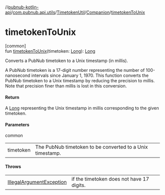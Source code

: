//[pubnub-kotlin-api](../../../../index.md)/[com.pubnub.api.utils](../../index.md)/[TimetokenUtil](../index.md)/[Companion](index.md)/[timetokenToUnix](timetoken-to-unix.md)

# timetokenToUnix

[common]\
fun [timetokenToUnix](timetoken-to-unix.md)(timetoken: [Long](https://kotlinlang.org/api/core/kotlin-stdlib/kotlin/-long/index.html)): [Long](https://kotlinlang.org/api/core/kotlin-stdlib/kotlin/-long/index.html)

Converts a PubNub timetoken to a Unix timestamp (in millis).

A PubNub timetoken is a 17-digit number representing the number of 100-nanosecond intervals since January 1, 1970. This function converts the PubNub timetoken to a Unix timestamp by reducing the precision to millis. Note that precision finer than millis is lost in this conversion.

#### Return

A [Long](https://kotlinlang.org/api/core/kotlin-stdlib/kotlin/-long/index.html) representing the Unix timestamp in millis corresponding to the given timetoken.

#### Parameters

common

| | |
|---|---|
| timetoken | The PubNub timetoken to be converted to a Unix timestamp. |

#### Throws

| | |
|---|---|
| [IllegalArgumentException](https://kotlinlang.org/api/core/kotlin-stdlib/kotlin/-illegal-argument-exception/index.html) | if the timetoken does not have 17 digits. |
